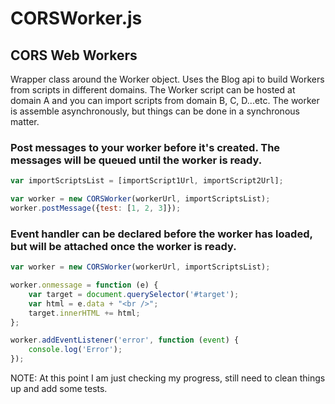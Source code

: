 # CORSWorker.js

## CORS Web Workers
Wrapper class around the Worker object. Uses the Blog api to build Workers from scripts in different domains. The Worker
script can be hosted at domain A and you can import scripts from domain B, C, D...etc. The worker is assemble asynchronously, but things can be done in a synchronous matter.

### Post messages to your worker before it's created. The messages will be queued until the worker is ready.
```javascript
var importScriptsList = [importScript1Url, importScript2Url];

var worker = new CORSWorker(workerUrl, importScriptsList);
worker.postMessage({test: [1, 2, 3]});
```

### Event handler can be declared before the worker has loaded, but will be attached once the worker is ready.
```javascript
var worker = new CORSWorker(workerUrl, importScriptsList);

worker.onmessage = function (e) {
    var target = document.querySelector('#target');
    var html = e.data + "<br />";
    target.innerHTML += html;
};

worker.addEventListener('error', function (event) {
    console.log('Error');
});
```
NOTE: At this point I am just checking my progress, still need to clean things up and add some tests.
